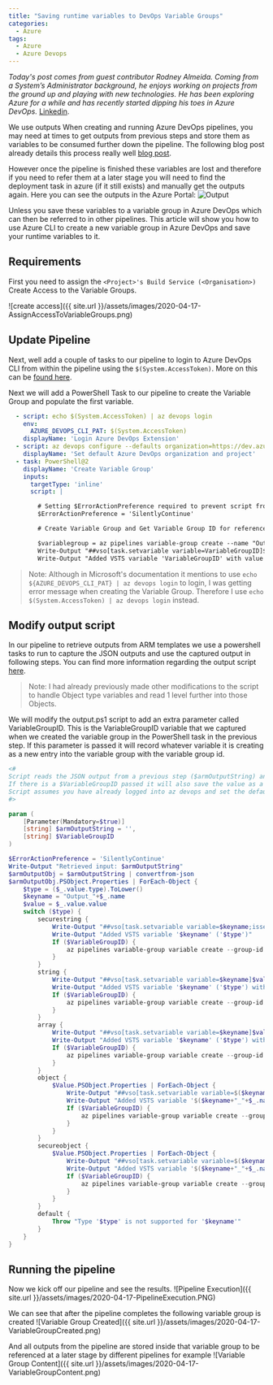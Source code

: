 ```yaml
---
title: "Saving runtime variables to DevOps Variable Groups"
categories:
  - Azure
tags:
  - Azure
  - Azure Devops
---
```


*Today's post comes from guest contributor Rodney Almeida. Coming from a System’s Administrator background, he enjoys working on projects from the ground up and playing with new technologies. He has been exploring Azure for a while and has recently started dipping his toes in Azure DevOps.* [Linkedin](https://www.linkedin.com/in/rodney-almeida-2ab1042b).

We use outputs
When creating and running Azure DevOps pipelines, you may need at times to get outputs from previous steps and store them as variables to be consumed further down the pipeline. The following blog post already details this process really well [blog post](https://github.com/starkfell/100DaysOfIaC/blob/master/articles/day.67.outputs.md).

However once the pipeline is finished these variables are lost and therefore if you need to refer them at a later stage you will need to find the deployment task in azure (if it still exists) and manually get the outputs again. Here you can see the outputs in the Azure Portal:
![Output](https://github.com/starkfell/100DaysOfIaC/blob/master/images/day67/Outputs.png?raw=true)


Unless you save these variables to a variable group in Azure DevOps which can then be referred to in other pipelines. This article will show you how to use Azure CLI to create a new variable group in Azure DevOps and save your runtime variables to it.

## Requirements
First you need to assign the `<Project>'s Build Service (<Organisation>)` Create Access to the Variable Groups.

![create access]({{ site.url }}/assets/images/2020-04-17-AssignAccessToVariableGroups.png)

## Update Pipeline
Next, well add a couple of tasks to our pipeline to login to Azure DevOps CLI from within the pipeline using the `$(System.AccessToken)`. More on this can be [found here](https://docs.microsoft.com/en-us/azure/devops/cli/azure-devops-cli-in-yaml?view=azure-devops).

Next we will add a PowerShell Task to our pipeline to create the Variable Group and populate the first variable.

```yml
  - script: echo $(System.AccessToken) | az devops login
    env:
      AZURE_DEVOPS_CLI_PAT: $(System.AccessToken)
    displayName: 'Login Azure DevOps Extension'
  - script: az devops configure --defaults organization=https://dev.azure.com/###### project="IaC" --use-git-aliases true
    displayName: 'Set default Azure DevOps organization and project'
  - task: PowerShell@2
    displayName: 'Create Variable Group'
    inputs:
      targetType: 'inline'
      script: |

        # Setting $ErrorActionPreference required to prevent script from returning a false error for feature preview warnings
        $ErrorActionPreference = 'SilentlyContinue'

        # Create Variable Group and Get Variable Group ID for reference in later tasks

        $variablegroup = az pipelines variable-group create --name "OutputVariables_$(Build.BuildNumber)" --variables "OutputsFrom=$(Build.BuildNumber)" | Convertfrom-Json
        Write-Output "##vso[task.setvariable variable=VariableGroupID]$($variablegroup.id)"
        Write-Output "Added VSTS variable 'VariableGroupID' with value '$($variablegroup.id)'"
```

> Note: Although in Microsoft's documentation it mentions to use `echo ${AZURE_DEVOPS_CLI_PAT} | az devops login` to login, I was getting error message when creating the Variable Group. Therefore I use `echo $(System.AccessToken) | az devops login` instead.

## Modify output script
In our pipeline to retrieve outputs from ARM templates we use a powershell tasks to run to capture the JSON outputs and use the captured output in following steps. You can find more information regarding the output script [here](https://github.com/starkfell/100DaysOfIaC/blob/master/articles/day.67.outputs.md#convert-json-output-to-string).

> Note: I had already previously made other modifications to the script to handle Object type variables and read 1 level further into those Objects.

We will modify the output.ps1 script to add an extra parameter called VariableGroupID. This is the VariableGroupID variable that we captured when we created the variable group in the PowerShell task in the previous step. If this parameter is passed it will record whatever variable it is creating as a new entry into the variable group with the variable group id.

```powershell
<#
Script reads the JSON output from a previous step ($armOutputString) and saves the values as variables.
If there is a $VariableGroupID passed it will also save the value as a variable in the VariableGroup.
Script assumes you have already logged into az devops and set the default org and project values.
#>

param (
    [Parameter(Mandatory=$true)]
    [string] $armOutputString = '',
    [string] $VariableGroupID
)

$ErrorActionPreference = 'SilentlyContinue'
Write-Output "Retrieved input: $armOutputString"
$armOutputObj = $armOutputString | convertfrom-json
$armOutputObj.PSObject.Properties | ForEach-Object {
    $type = ($_.value.type).ToLower()
    $keyname = "Output_"+$_.name
    $value = $_.value.value
    switch ($type) {
        securestring {
            Write-Output "##vso[task.setvariable variable=$keyname;issecret=true]$value"
            Write-Output "Added VSTS variable '$keyname' ('$type')"
            If ($VariableGroupID) {
                az pipelines variable-group variable create --group-id $VariableGroupID --name $keyname --value $value --secret $true
            }
        }
        string {
            Write-Output "##vso[task.setvariable variable=$keyname]$value"
            Write-Output "Added VSTS variable '$keyname' ('$type') with value '$value'"
            If ($VariableGroupID) {
                az pipelines variable-group variable create --group-id $VariableGroupID --name $keyname --value $value
            }
        }
        array {
            Write-Output "##vso[task.setvariable variable=$keyname]$value"
            Write-Output "Added VSTS variable '$keyname' ('$type') with value '$value'"
            If ($VariableGroupID) {
                az pipelines variable-group variable create --group-id $VariableGroupID --name $keyname --value "$($value)"
            }
        }
        object {
            $Value.PSObject.Properties | ForEach-Object {
                Write-Output "##vso[task.setvariable variable=$($keyname+"_"+$_.name)]$($_.value)"
                Write-Output "Added VSTS variable '$($keyname+"_"+$_.name)' ('$type') with value '$($_.value)'"
                If ($VariableGroupID) {
                    az pipelines variable-group variable create --group-id $VariableGroupID --name $($keyname+"_"+$_.name) --value "$($_.value)"
                }
            }
        }
        secureobject {
            $Value.PSObject.Properties | ForEach-Object {
                Write-Output "##vso[task.setvariable variable=$($keyname+"_"+$_.name);issecret=true]$($_.value)"
                Write-Output "Added VSTS variable '$($keyname+"_"+$_.name)' ('$type') with value '$($_.value)'"
                If ($VariableGroupID) {
                    az pipelines variable-group variable create --group-id $VariableGroupID --name $($keyname+"_"+$_.name) --value "$($_.value)" --secret $true
                }
            }    
        }
        default {
            Throw "Type '$type' is not supported for '$keyname'"
        }
    }
}

```
## Running the pipeline
Now we kick off our pipeline and see the results.
![Pipeline Execution]({{ site.url }}/assets/images/2020-04-17-PipelineExecution.PNG)

We can see that after the pipeline completes the following variable group is created
![Variable Group Created]({{ site.url }}/assets/images/2020-04-17-VariableGroupCreated.png)

And all outputs from the pipeline are stored inside that variable group to be referenced at a later stage by different pipelines for example
![Variable Group Content]({{ site.url }}/assets/images/2020-04-17-VariableGroupContent.png)


